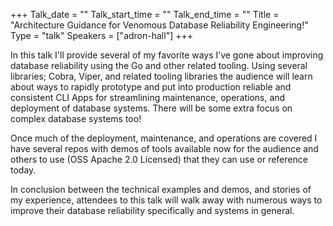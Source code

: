 +++
Talk_date = ""
Talk_start_time = ""
Talk_end_time = ""
Title = "Architecture Guidance for Venomous Database Reliability Engineering!"
Type = "talk"
Speakers = ["adron-hall"]
+++

In this talk I'll provide several of my favorite ways I’ve gone about improving database reliability using the Go and other related tooling. Using several libraries; Cobra, Viper, and related tooling libraries the audience will learn about ways to rapidly prototype and put into production reliable and consistent CLI Apps for streamlining maintenance, operations, and deployment of database systems. There will be some extra focus on complex database systems too!

Once much of the deployment, maintenance, and operations are covered I have several repos with demos of tools available now for the audience and others to use (OSS Apache 2.0 Licensed) that they can use or reference today.

In conclusion between the technical examples and demos, and stories of my experience, attendees to this talk will walk away with numerous ways to improve their database reliability specifically and systems in general.
